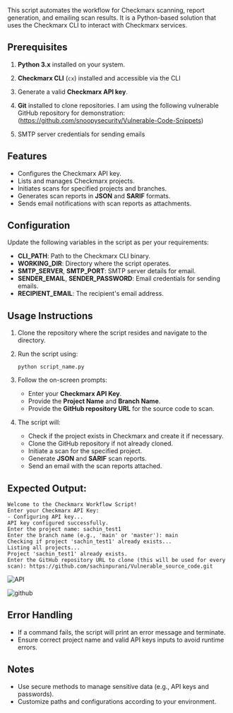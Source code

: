 This script automates the workflow for Checkmarx scanning, report generation, and emailing scan results. It is a Python-based solution that uses the Checkmarx CLI to interact with Checkmarx services.

## Prerequisites

1. **Python 3.x** installed on your system.
2. **Checkmarx CLI** (`cx`) installed and accessible via the CLI
3. Generate a valid **Checkmarx API key**.
4. **Git** installed to clone repositories. 
     I am using the following vulnerable GitHub repository for demonstration:
      (https://github.com/snoopysecurity/Vulnerable-Code-Snippets)
  
5. SMTP server credentials for sending emails

## Features

- Configures the Checkmarx API key.
- Lists and manages Checkmarx projects.
- Initiates scans for specified projects and branches.
- Generates scan reports in **JSON** and **SARIF** formats.
- Sends email notifications with scan reports as attachments.

## Configuration

Update the following variables in the script as per your requirements:

- **CLI_PATH**: Path to the Checkmarx CLI binary.
- **WORKING_DIR**: Directory where the script operates.
- **SMTP_SERVER**, **SMTP_PORT**: SMTP server details for email.
- **SENDER_EMAIL**, **SENDER_PASSWORD**: Email credentials for sending emails.
- **RECIPIENT_EMAIL**: The recipient's email address.

## Usage Instructions

1. Clone the repository where the script resides and navigate to the directory.
    
2. Run the script using:
    ```
    python script_name.py
    ```

3. Follow the on-screen prompts:
    - Enter your **Checkmarx API Key**.
    - Provide the **Project Name** and **Branch Name**.
    - Provide the **GitHub repository URL** for the source code to scan.
    
4.  The script will:
    
    - Check if the project exists in Checkmarx and create it if necessary.
    - Clone the GitHub repository if not already cloned.
    - Initiate a scan for the specified project.
    - Generate **JSON** and **SARIF** scan reports.
    - Send an email with the scan reports attached.

## Expected Output:
  ```
Welcome to the Checkmarx Workflow Script!
Enter your Checkmarx API Key: 
- Configuring API key...
API key configured successfully.
Enter the project name: sachin_test1
Enter the branch name (e.g., 'main' or 'master'): main
Checking if project 'sachin_test1' already exists...
Listing all projects...
Project 'sachin_test1' already exists.
Enter the GitHub repository URL to clone (this will be used for every scan): https://github.com/sachinpurani/Vulnerable_source_code.git

```

![API](API.png)

![github](github.png)


## Error Handling

- If a command fails, the script will print an error message and terminate.
- Ensure correct project name and valid API keys inputs to avoid runtime errors.

## Notes

- Use secure methods to manage sensitive data (e.g., API keys and passwords).
- Customize paths and configurations according to your environment.

